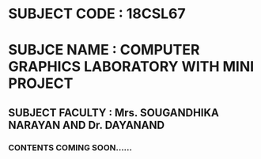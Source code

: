 # SUBJECT CODE : 18CSL67

# SUBJCE NAME : COMPUTER GRAPHICS LABORATORY WITH MINI PROJECT

## SUBJECT FACULTY : Mrs. SOUGANDHIKA NARAYAN AND Dr. DAYANAND 

### CONTENTS COMING SOON......
